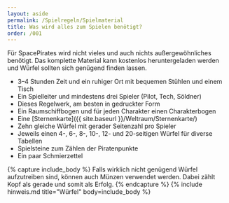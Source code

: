 ```yaml
---
layout: aside
permalink: /Spielregeln/Spielmaterial
title: Was wird alles zum Spielen benötigt?
order: /001
---
```




Für SpacePirates wird nicht vieles und auch nichts außergewöhnliches benötigt. Das komplette Material kann kostenlos heruntergeladen werden und Würfel sollten sich genügend finden lassen.

- 3–4 Stunden Zeit und ein ruhiger Ort mit bequemen Stühlen und einem Tisch
- Ein Spielleiter und mindestens drei Spieler (Pilot, Tech, Söldner)
- Dieses Regelwerk, am besten in gedruckter Form
- Ein Raumschiffbogen und für jeden Charakter einen Charakterbogen
- Eine [Sternenkarte]({{ site.baseurl }}/Weltraum/Sternenkarte/)
- Zehn gleiche Würfel mit gerader Seitenzahl pro Spieler
- Jeweils einen 4-, 6-, 8-, 10-, 12- und 20-seitigen Würfel für diverse Tabellen
- Spielsteine zum Zählen der Piratenpunkte
- Ein paar Schmierzettel

{% capture include_body %}
Falls wirklich nicht genügend Würfel aufzutreiben sind, können auch Münzen verwendet werden. Dabei zählt Kopf als gerade und somit als Erfolg.
{% endcapture %}
{% include hinweis.md title="Würfel" body=include_body %}
